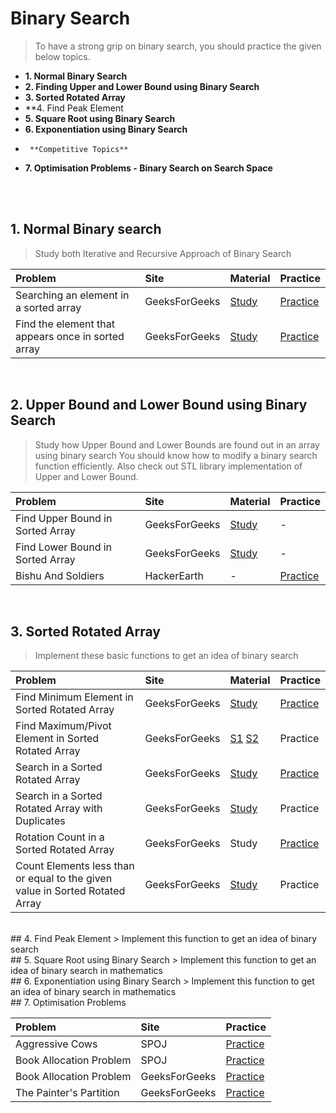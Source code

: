 # **Binary Search**
>To have a strong grip on binary search, you should practice the given below topics.
- **1. Normal Binary Search**
- **2. Finding Upper and Lower Bound using Binary Search**
- **3. Sorted Rotated Array**
- **4. Find Peak Element
- **5. Square Root using Binary Search**
- **6. Exponentiation using Binary Search**
-      **Competitive Topics**
- **7. Optimisation Problems - Binary Search on Search Space**

<br><br>

## 1. Normal Binary search
> Study both Iterative and Recursive Approach of Binary Search

| Problem | Site | Material | Practice |
| :--------------------------------------------------- | :--- | :--- | :--- |
| Searching an element in a sorted array | GeeksForGeeks | [Study](https://www.geeksforgeeks.org/binary-search/) | [Practice](https://practice.geeksforgeeks.org/problems/who-will-win/0) |
| Find the element that appears once in sorted array | GeeksForGeeks | [Study](https://www.geeksforgeeks.org/find-the-element-that-appears-once-in-a-sorted-array/) | [Practice](https://practice.geeksforgeeks.org/problems/find-the-element-that-appears-once-in-sorted-array/0) |

<br>

## 2. Upper Bound and Lower Bound using Binary Search
> Study how Upper Bound and Lower Bounds are found out in an array using binary search
  You should know how to modify a binary search function efficiently.
  Also check out STL library implementation of Upper and Lower Bound.

| Problem | Site | Material | Practice |
| :--- | :--- | :--- | :--- |
| Find Upper Bound in Sorted Array | GeeksForGeeks |  [Study](https://www.geeksforgeeks.org/upper_bound-in-cpp/) | - |
| Find Lower Bound in Sorted Array | GeeksForGeeks |  [Study](https://www.geeksforgeeks.org/upper_bound-in-cpp/) | - |
| Bishu And Soldiers | HackerEarth | - | [Practice](https://www.hackerearth.com/practice/algorithms/searching/binary-search/practice-problems/algorithm/bishu-and-soldiers/)  |

<br>

## 3. Sorted Rotated Array
> Implement these basic functions to get an idea of binary search

| Problem | Site | Material | Practice |
| :--- | :--- | :--- | :--- |        
| Find Minimum Element in Sorted Rotated Array | GeeksForGeeks | [Study](https://www.geeksforgeeks.org/find-minimum-element-in-a-sorted-and-rotated-array/) | [Practice](https://practice.geeksforgeeks.org/problems/minimum-element-in-a-sorted-and-rotated-array/0) |
| Find Maximum/Pivot Element in Sorted Rotated Array | GeeksForGeeks | [S1](http://theoryofprogramming.com/2017/12/16/find-pivot-element-sorted-rotated-array/) [S2](https://www.geeksforgeeks.org/maximum-element-in-a-sorted-and-rotated-array/?ref=rp) | Practice |
| Search in a Sorted Rotated Array | GeeksForGeeks | [Study]() | [Practice](https://practice.geeksforgeeks.org/problems/search-in-a-rotated-array/0) |
| Search in a Sorted Rotated Array with Duplicates | GeeksForGeeks | [Study](https://www.geeksforgeeks.org/search-an-element-in-a-sorted-and-rotated-array-with-duplicates/) | Practice |
| Rotation Count in a Sorted Rotated Array | GeeksForGeeks | Study | [Practice](https://practice.geeksforgeeks.org/problems/rotation/0) |
| Count Elements less than or equal to the given value in Sorted Rotated Array | GeeksForGeeks | [Study](https://www.geeksforgeeks.org/count-elements-less-equal-given-value-sorted-rotated-array/?ref=rp) | Practice |

<br>
## 4. Find Peak Element
> Implement this function to get an idea of binary search

<br>
## 5. Square Root using Binary Search
> Implement this function to get an idea of binary search in mathematics

<br>
## 6. Exponentiation using Binary Search
> Implement this function to get an idea of binary search in mathematics

<br>
## 7. Optimisation Problems

| Problem | Site | Practice |
| :--- | :--- | :--- |
| Aggressive Cows | SPOJ | [Practice](https://www.spoj.com/problems/AGGRCOW/) |
| Book Allocation Problem | SPOJ | [Practice](https://www.spoj.com/problems/BOOKS1/) |
| Book Allocation Problem | GeeksForGeeks | [Practice](https://practice.geeksforgeeks.org/problems/allocate-minimum-number-of-pages/0) |
| The Painter's Partition | GeeksForGeeks | [Practice](https://practice.geeksforgeeks.org/problems/the-painters-partition-problem/0/) |
